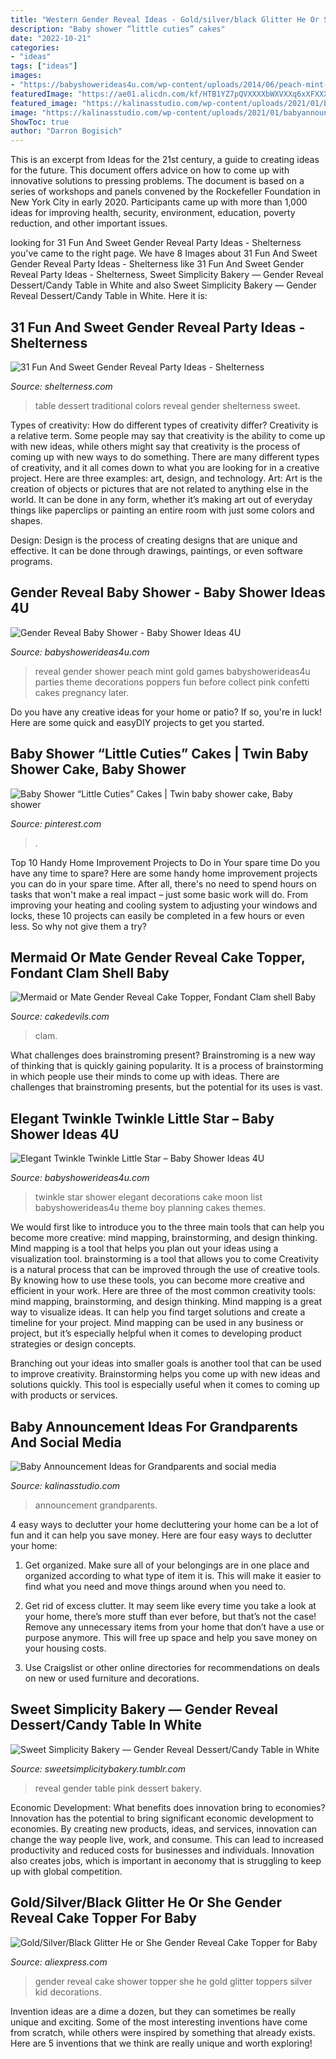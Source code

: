 ```yaml
---
title: "Western Gender Reveal Ideas - Gold/silver/black Glitter He Or She Gender Reveal Cake Topper For Baby"
description: "Baby shower “little cuties” cakes"
date: "2022-10-21"
categories:
- "ideas"
tags: ["ideas"]
images:
- "https://babyshowerideas4u.com/wp-content/uploads/2014/06/peach-mint-gold-gender-reveal-baby-shower.jpg"
featuredImage: "https://ae01.alicdn.com/kf/HTB1YZ7pQVXXXXbWXVXXq6xXFXXXH/Gold-Silver-Black-Glitter-He-or-She-Gender-Reveal-Cake-Topper-for-Baby-Shower-Kid.jpg"
featured_image: "https://kalinasstudio.com/wp-content/uploads/2021/01/babyannouncementtemplate72.jpg"
image: "https://kalinasstudio.com/wp-content/uploads/2021/01/babyannouncementtemplate72.jpg"
ShowToc: true
author: "Darron Bogisich"
---
```



This is an excerpt from Ideas for the 21st century, a guide to creating ideas for the future. This document offers advice on how to come up with innovative solutions to pressing problems. The document is based on a series of workshops and panels convened by the Rockefeller Foundation in New York City in early 2020. Participants came up with more than 1,000 ideas for improving health, security, environment, education, poverty reduction, and other important issues.

	

		
looking for 31 Fun And Sweet Gender Reveal Party Ideas - Shelterness you've came to the right page. We have 8 Images about 31 Fun And Sweet Gender Reveal Party Ideas - Shelterness like 31 Fun And Sweet Gender Reveal Party Ideas - Shelterness, Sweet Simplicity Bakery — Gender Reveal Dessert/Candy Table in White and also Sweet Simplicity Bakery — Gender Reveal Dessert/Candy Table in White. Here it is:
		
    
## 31 Fun And Sweet Gender Reveal Party Ideas - Shelterness

<img loading=lazy src="https://i.shelterness.com/2016/10/19-dessert-table-in-two-traditional-colors.jpg" onerror="this.onerror=null;this.src='https://tse3.mm.bing.net/th?id=OIP.5RgE0ZdSl3b4NxJHDm_r5AHaNK&amp;pid=15.1';" alt="31 Fun And Sweet Gender Reveal Party Ideas - Shelterness">

_Source: shelterness.com_

>table dessert traditional colors reveal gender shelterness sweet. 

	

Types of creativity: How do different types of creativity differ?
Creativity is a relative term. Some people may say that creativity is the ability to come up with new ideas, while others might say that creativity is the process of coming up with new ways to do something. There are many different types of creativity, and it all comes down to what you are looking for in a creative project. Here are three examples: art, design, and technology.
Art: Art is the creation of objects or pictures that are not related to anything else in the world. It can be done in any form, whether it’s making art out of everyday things like paperclips or painting an entire room with just some colors and shapes.

Design: Design is the process of creating designs that are unique and effective. It can be done through drawings, paintings, or even software programs.

    
## Gender Reveal Baby Shower - Baby Shower Ideas 4U

<img loading=lazy src="https://babyshowerideas4u.com/wp-content/uploads/2014/06/peach-mint-gold-gender-reveal-baby-shower.jpg" onerror="this.onerror=null;this.src='https://tse4.mm.bing.net/th?id=OIP.qeWQuLhAKKQq4PD0KwcYdAHaLH&amp;pid=15.1';" alt="Gender Reveal Baby Shower - Baby Shower Ideas 4U">

_Source: babyshowerideas4u.com_

>reveal gender shower peach mint gold games babyshowerideas4u parties theme decorations poppers fun before collect pink confetti cakes pregnancy later. 

	

Do you have any creative ideas for your home or patio? If so, you're in luck! Here are some quick and easyDIY projects to get you started.

    
## Baby Shower “Little Cuties” Cakes | Twin Baby Shower Cake, Baby Shower

<img loading=lazy src="https://i.pinimg.com/736x/94/b4/a2/94b4a268df44cc8bbd64b624174d7cef.jpg" onerror="this.onerror=null;this.src='https://tse2.mm.bing.net/th?id=OIP.xTi7Ug_Vr58Lry5hOEcA_AHaJ3&amp;pid=15.1';" alt="Baby Shower “Little Cuties” Cakes | Twin baby shower cake, Baby shower">

_Source: pinterest.com_

>. 

	

Top 10 Handy Home Improvement Projects to Do in Your spare time
Do you have any time to spare? Here are some handy home improvement projects you can do in your spare time. After all, there's no need to spend hours on tasks that won't make a real impact – just some basic work will do. From improving your heating and cooling system to adjusting your windows and locks, these 10 projects can easily be completed in a few hours or even less. So why not give them a try?

    
## Mermaid Or Mate Gender Reveal Cake Topper, Fondant Clam Shell Baby

<img loading=lazy src="http://www.cakedevils.com/uploads/1/0/9/0/10905695/s275947749466006588_p3660_i4_w640.jpeg" onerror="this.onerror=null;this.src='https://tse2.mm.bing.net/th?id=OIP.qONKUFnbWBmNYVNt7h9e_QHaHI&amp;pid=15.1';" alt="Mermaid or Mate Gender Reveal Cake Topper, Fondant Clam shell Baby">

_Source: cakedevils.com_

>clam. 

	

What challenges does brainstroming present?
Brainstroming is a new way of thinking that is quickly gaining popularity. It is a process of brainstorming in which people use their minds to come up with ideas. There are challenges that brainstroming presents, but the potential for its uses is vast.

    
## Elegant Twinkle Twinkle Little Star – Baby Shower Ideas 4U

<img loading=lazy src="https://babyshowerideas4u.com/wp-content/uploads/2016/05/Elegant-Twinkle-Twinkle-Little-Star-Moon-Cake-600x800.jpg" onerror="this.onerror=null;this.src='https://tse1.mm.bing.net/th?id=OIP.-YX7p0a2Gzbf8rdnjlXD_QHaJ4&amp;pid=15.1';" alt="Elegant Twinkle Twinkle Little Star – Baby Shower Ideas 4U">

_Source: babyshowerideas4u.com_

>twinkle star shower elegant decorations cake moon list babyshowerideas4u theme boy planning cakes themes. 

	

We would first like to introduce you to the three main tools that can help you become more creative: mind mapping, brainstorming, and design thinking. Mind mapping is a tool that helps you plan out your ideas using a visualization tool. brainstorming is a tool that allows you to come
Creativity is a natural process that can be improved through the use of creative tools. By knowing how to use these tools, you can become more creative and efficient in your work. Here are three of the most common creativity tools: mind mapping, brainstorming, and design thinking.
Mind mapping is a great way to visualize ideas. It can help you find target solutions and create a timeline for your project. Mind mapping can be used in any business or project, but it’s especially helpful when it comes to developing product strategies or design concepts.

Branching out your ideas into smaller goals is another tool that can be used to improve creativity. Brainstorming helps you come up with new ideas and solutions quickly. This tool is especially useful when it comes to coming up with products or services.

    
## Baby Announcement Ideas For Grandparents And Social Media

<img loading=lazy src="https://kalinasstudio.com/wp-content/uploads/2021/01/babyannouncementtemplate72.jpg" onerror="this.onerror=null;this.src='https://tse2.mm.bing.net/th?id=OIP.Rg27J2fKyV4CrazJVBIpSQHaGL&amp;pid=15.1';" alt="Baby Announcement Ideas for Grandparents and social media">

_Source: kalinasstudio.com_

>announcement grandparents. 

	

4 easy ways to declutter your home
decluttering your home can be a lot of fun and it can help you save money. Here are four easy ways to declutter your home:
1. Get organized. Make sure all of your belongings are in one place and organized according to what type of item it is. This will make it easier to find what you need and move things around when you need to.

2. Get rid of excess clutter. It may seem like every time you take a look at your home, there’s more stuff than ever before, but that’s not the case! Remove any unnecessary items from your home that don’t have a use or purpose anymore. This will free up space and help you save money on your housing costs.

3. Use Craigslist or other online directories for recommendations on deals on new or used furniture and decorations.

    
## Sweet Simplicity Bakery — Gender Reveal Dessert/Candy Table In White

<img loading=lazy src="https://66.media.tumblr.com/a56e39b2bf59c0cee06267721494e7f2/tumblr_nb6vlmWdkw1ty8ibio6_1280.jpg" onerror="this.onerror=null;this.src='https://tse3.mm.bing.net/th?id=OIP.O5thLxYTXIjdSXk3oObKIAHaJ4&amp;pid=15.1';" alt="Sweet Simplicity Bakery — Gender Reveal Dessert/Candy Table in White">

_Source: sweetsimplicitybakery.tumblr.com_

>reveal gender table pink dessert bakery. 

	

Economic Development: What benefits does innovation bring to economies?
Innovation has the potential to bring significant economic development to economies. By creating new products, ideas, and services, innovation can change the way people live, work, and consume. This can lead to increased productivity and reduced costs for businesses and individuals. Innovation also creates jobs, which is important in aeconomy that is struggling to keep up with global competition.

    
## Gold/Silver/Black Glitter He Or She Gender Reveal Cake Topper For Baby

<img loading=lazy src="https://ae01.alicdn.com/kf/HTB1YZ7pQVXXXXbWXVXXq6xXFXXXH/Gold-Silver-Black-Glitter-He-or-She-Gender-Reveal-Cake-Topper-for-Baby-Shower-Kid.jpg" onerror="this.onerror=null;this.src='https://tse1.mm.bing.net/th?id=OIP.nbVtvTQhwDlPGqmN380DJAHaHa&amp;pid=15.1';" alt="Gold/Silver/Black Glitter He or She Gender Reveal Cake Topper for Baby">

_Source: aliexpress.com_

>gender reveal cake shower topper she he gold glitter toppers silver kid decorations. 

	

Invention ideas are a dime a dozen, but they can sometimes be really unique and exciting. Some of the most interesting inventions have come from scratch, while others were inspired by something that already exists. Here are 5 inventions that we think are really unique and worth exploring!

